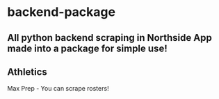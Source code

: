# backend-package
All python backend scraping in Northside App made into a package for simple use!
---
## Athletics
Max Prep - You can scrape rosters!
